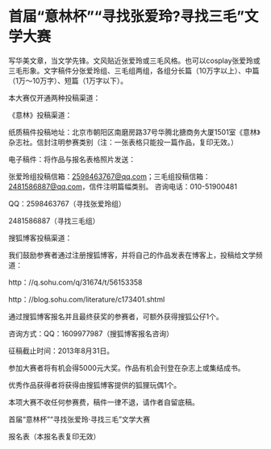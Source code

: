 # 首届“意林杯”“寻找张爱玲?寻找三毛”文学大赛

写华美文章，当文学先锋。文风贴近张爱玲或三毛风格。也可以cosplay张爱玲或三毛形象。文字稿件分张爱玲组、三毛组两组，各组分长篇（10万字以上）、中篇（1万～10万字）、短篇（1万字以下）。 

本大赛仅开通两种投稿渠道： 

《意林》投稿渠道： 

纸质稿件投稿地址：北京市朝阳区南磨房路37号华腾北搪商务大厦1501室《意林》杂志社。信封注明参赛类别（注：一张表格只能投一篇作品，复印无效。） 

电子稿件：将作品与报名表格照片发送： 

张爱玲组投稿信箱：2598463767@qq.com；三毛组投稿信箱：2481586887@qq.com，信件注明篇幅类别。 咨询电话：010-51900481 

QQ：2598463767（寻找张爱玲组） 

2481586887（寻找三毛组） 

搜狐博客投稿渠道： 

我们鼓励参赛者通过注册搜狐博客，并将自己的作品发表在博客上，投稿给文学频道： 

http：//q.sohu.com/q/31674/t/56153358 

http：//blog.sohu.com/literature/c173401.shtml 

通过搜狐博客报名并且最终获奖的参赛者，可额外获得搜狐公仔1个。 

咨询方式：QQ：1609977987（搜狐博客报名咨询） 

征稿截止时间：2013年8月31日。 

参加大赛者将有机会得5000元大奖。作品有机会刊登在杂志上或集结成书。 

优秀作品获得者将获得由搜狐博客提供的狐狸玩偶1个。 

本项大赛不收任何参赛费，稿件一律不退，请作者自留底稿。 

首届“意林杯”“寻找张爱玲·寻找三毛”文学大赛 

报名表（本报名表复印无效）